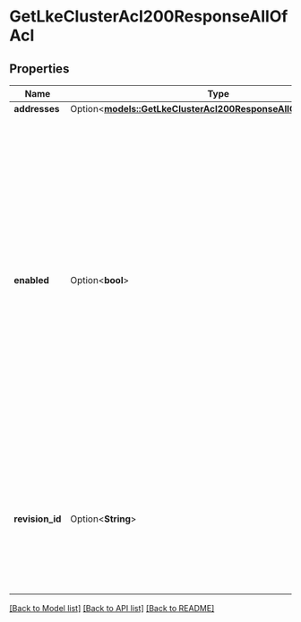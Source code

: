 # GetLkeClusterAcl200ResponseAllOfAcl

## Properties

Name | Type | Description | Notes
------------ | ------------- | ------------- | -------------
**addresses** | Option<[**models::GetLkeClusterAcl200ResponseAllOfAclAddresses**](get_lke_cluster_acl_200_response_allOf_acl_addresses.md)> |  | [optional]
**enabled** | Option<**bool**> | Defines a default policy. A value of `true` results in a default policy of `DENY`. A value of `false` results in a default policy of `ALLOW`, such as for disabled access controls. It defaults to `true`. Creating a cluster with ACL, or upgrading a cluster to use ACL for LKE, is an irreversible change. Once upgraded, you can only toggle access controls with this field. | [optional]
**revision_id** | Option<**String**> | Enables clients to track events related to ACL update requests and enforcements. Optional field. If omitted, defaults to a randomly generated string. | [optional]

[[Back to Model list]](../README.md#documentation-for-models) [[Back to API list]](../README.md#documentation-for-api-endpoints) [[Back to README]](../README.md)


